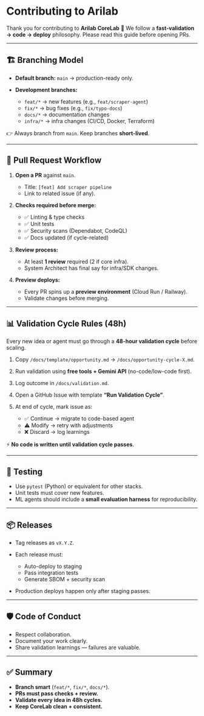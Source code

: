 # Contributing to Arilab

Thank you for contributing to **Arilab CoreLab** 🚀
We follow a **fast-validation → code → deploy** philosophy. Please read this guide before opening PRs.

---

## 🏗 Branching Model

* **Default branch:** `main` → production-ready only.
* **Development branches:**

  * `feat/*` → new features (e.g., `feat/scraper-agent`)
  * `fix/*` → bug fixes (e.g., `fix/typo-docs`)
  * `docs/*` → documentation changes
  * `infra/*` → infra changes (CI/CD, Docker, Terraform)

👉 Always branch from `main`. Keep branches **short-lived**.

---

## 🔄 Pull Request Workflow

1. **Open a PR** against `main`.

   * Title: `[feat] Add scraper pipeline`
   * Link to related issue (if any).

2. **Checks required before merge:**

   * ✅ Linting & type checks
   * ✅ Unit tests
   * ✅ Security scans (Dependabot, CodeQL)
   * ✅ Docs updated (if cycle-related)

3. **Review process:**

   * At least **1 review** required (2 if core infra).
   * System Architect has final say for infra/SDK changes.

4. **Preview deploys:**

   * Every PR spins up a **preview environment** (Cloud Run / Railway).
   * Validate changes before merging.

---

## 📊 Validation Cycle Rules (48h)

Every new idea or agent must go through a **48-hour validation cycle** before scaling.

1. Copy `/docs/template/opportunity.md` → `/docs/opportunity-cycle-X.md`.
2. Run validation using **free tools + Gemini API** (no-code/low-code first).
3. Log outcome in `/docs/validation.md`.
4. Open a GitHub Issue with template **“Run Validation Cycle”**.
5. At end of cycle, mark issue as:

   * ✅ Continue → migrate to code-based agent
   * ⚠️ Modify → retry with adjustments
   * ❌ Discard → log learnings

⚡ **No code is written until validation cycle passes**.

---

## 🧪 Testing

* Use `pytest` (Python) or equivalent for other stacks.
* Unit tests must cover new features.
* ML agents should include a **small evaluation harness** for reproducibility.

---

## 📦 Releases

* Tag releases as `vX.Y.Z`.
* Each release must:

  * Auto-deploy to staging
  * Pass integration tests
  * Generate SBOM + security scan
* Production deploys happen only after staging passes.

---

## 🛡 Code of Conduct

* Respect collaboration.
* Document your work clearly.
* Share validation learnings — failures are valuable.

---

## ✅ Summary

* **Branch smart** (`feat/*`, `fix/*`, `docs/*`).
* **PRs must pass checks + review.**
* **Validate every idea in 48h cycles.**
* **Keep CoreLab clean + consistent.**
